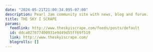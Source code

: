 ```yaml
---
date: "2024-05-21T21:00:34.095-07:00"
description: Pearl Jam community site with news, blog and forum.
title: THE SKY I SCRAPE
params:
  feedlink: http://www.theskyiscrape.com/feeds/posts/default
  id: ddca027877400931e9d49d55ff69f519
  link: http://www.theskyiscrape.com/
  blogrolls: []
---
```

